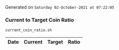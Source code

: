 Generated on `Saturday 02-October-2021 at 07:22:05`

### Current to Target Coin Ratio
`current_coin_ratio.sh`

Date|Current|Target|Ratio
---|---|---|---
